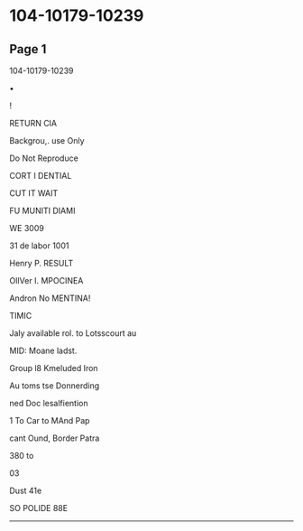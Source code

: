 # 104-10179-10239

## Page 1

104-10179-10239

•

!

RETURN CIA

Backgrou,. use Only

Do Not Reproduce

CORT I DENTIAL

CUT IT WAIT

FU MUNITI DIAMI

WE 3009

31 de labor 1001

Henry P. RESULT

OlIVer I. MPOCINEA

Andron No MENTINA!

TIMIC

Jaly available rol. to Lotsscourt au

MID: Moane ladst.

Group l8 Kmeluded Iron

Au toms tse Donnerding

ned Doc lesalfiention

1 To Car to MAnd Pap

cant Ound, Border Patra

380 to

03

Dust 41e

SO POLIDE 88E

---

